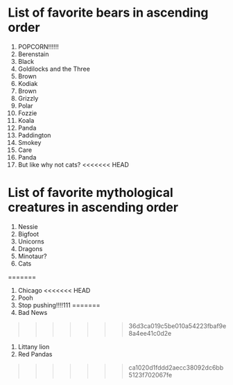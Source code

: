 # List of favorite bears in ascending order

1. POPCORN!!!!!!
1. Berenstain
1. Black
1. Goldilocks and the Three
1. Brown
1. Kodiak
1. Brown
1. Grizzly
1. Polar
1. Fozzie
1. Koala
1. Panda
1. Paddington
1. Smokey
1. Care
1. Panda
1. But like why not cats?
<<<<<<< HEAD

# List of favorite mythological creatures in ascending order

1. Nessie
1. Bigfoot
1. Unicorns
1. Dragons
1. Minotaur?
1. Cats


=======
1. Chicago
<<<<<<< HEAD
1. Pooh
1. Stop pushing!!!!111
=======
1. Bad News
>>>>>>> 36d3ca019c5be010a54223fbaf9e8a4ee41c0d2e
1. Littany lion
1. Red Pandas
>>>>>>> ca1020d1fddd2aecc38092dc6bb5123f702067fe
